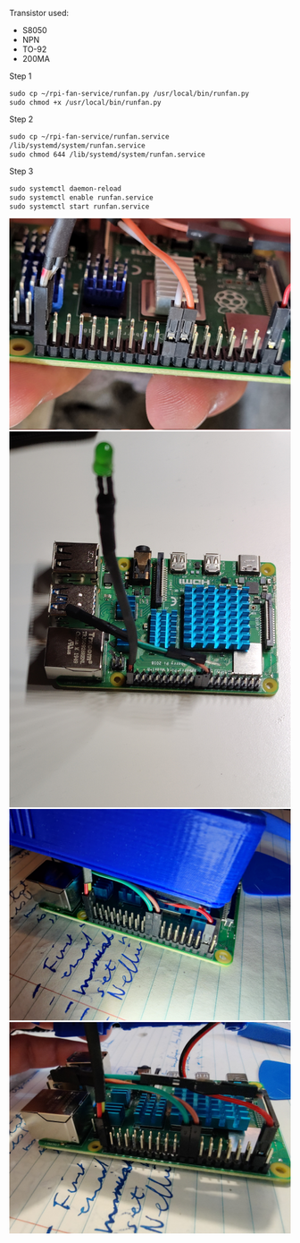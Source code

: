 Transistor used:

- S8050
- NPN
- TO-92
- 200MA

Step 1

```
sudo cp ~/rpi-fan-service/runfan.py /usr/local/bin/runfan.py
sudo chmod +x /usr/local/bin/runfan.py
```

Step 2

```
sudo cp ~/rpi-fan-service/runfan.service /lib/systemd/system/runfan.service
sudo chmod 644 /lib/systemd/system/runfan.service
```

Step 3

```
sudo systemctl daemon-reload
sudo systemctl enable runfan.service
sudo systemctl start runfan.service
```

![Image 1](./images/rpi4-2gb.jpg)
![Image 2](./images/rpi-fan-led-1.jpg)
![Image 4](./images/rpi-fan-led-3.jpg)
![Image 3](./images/rpi-fan-led-2.jpg)
